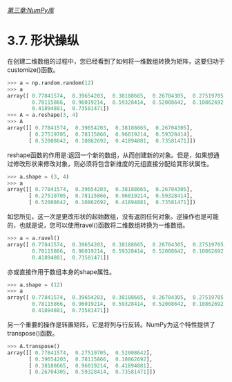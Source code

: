 
[*第三章:NumPy库*](./README.md)


# 3.7. 形状操纵

在创建二维数组的过程中，您已经看到了如何将一维数组转换为矩阵，这要归功于customize()函数。

```python
>>> a = np.random.random(12)
>>> a
array([ 0.77841574,  0.39654203,  0.38188665,  0.26704305,  0.27519705,
        0.78115866,  0.96019214,  0.59328414,  0.52008642,  0.10862692,
        0.41894881,  0.73581471])
>>> A = a.reshape(3, 4)
>>> A
array([[ 0.77841574,  0.39654203,  0.38188665,  0.26704305],
       [ 0.27519705,  0.78115866,  0.96019214,  0.59328414],
       [ 0.52008642,  0.10862692,  0.41894881,  0.73581471]])
```

reshape函数的作用是:返回一个新的数组，从而创建新的对象。但是，如果想通过修改形状来修改对象，则必须将包含新维度的元组直接分配给其形状属性。

```python
>>> a.shape = (3, 4)
>>> a
array([[ 0.77841574,  0.39654203,  0.38188665,  0.26704305],
       [ 0.27519705,  0.78115866,  0.96019214,  0.59328414],
       [ 0.52008642,  0.10862692,  0.41894881,  0.73581471]])
```

如您所见，这一次是更改形状的起始数组，没有返回任何对象。逆操作也是可能的，也就是说，您可以使用ravel()函数将二维数组转换为一维数组。

```python
>>> a = a.ravel()
array([ 0.77841574,  0.39654203,  0.38188665,  0.26704305,  0.27519705,
        0.78115866,  0.96019214,  0.59328414,  0.52008642,  0.10862692,
        0.41894881,  0.73581471])
```

亦或直接作用于数组本身的shape属性。

```python
>>> a.shape = (12)
>>> a
array([ 0.77841574,  0.39654203,  0.38188665,  0.26704305,  0.27519705,
        0.78115866,  0.96019214,  0.59328414,  0.52008642,  0.10862692,
        0.41894881,  0.73581471])
```

另一个重要的操作是转置矩阵，它是将列与行反转。NumPy为这个特性提供了transpose()函数。

```python
>>> A.transpose()
array([[ 0.77841574,  0.27519705,  0.52008642],
       [ 0.39654203,  0.78115866,  0.10862692],
       [ 0.38188665,  0.96019214,  0.41894881],
       [ 0.26704305,  0.59328414,  0.73581471]])
       
```

